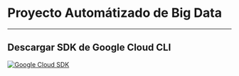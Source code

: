 # Proyecto Automátizado de Big Data
---
## Descargar SDK de Google Cloud CLI
[![Google Cloud SDK](https://static-00.iconduck.com/assets.00/google-cloud-icon-2048x1646-7admxejz.png)](https://dl.google.com/dl/cloudsdk/channels/rapid/GoogleCloudSDKInstaller.exe?hl=es-419)
